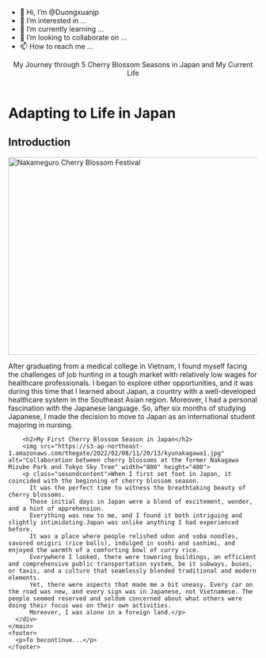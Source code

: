 - 👋 Hi, I’m @Duongxuanjp
- 👀 I’m interested in ...
- 🌱 I’m currently learning ...
- 💞️ I’m looking to collaborate on ...
- 📫 How to reach me ...

<!---
Duongxuanjp/Duongxuanjp is a ✨ special ✨ repository because its `README.md` (this file) appears on your GitHub profile.
You can click the Preview link to take a look at your changes.
--->
<!DOCTYPE html>
<html>
  <head>
    <link href="./resources/css/index2.css" rel="stylesheet" type="text/css">
    <link rel="preconnect" href="https://fonts.googleapis.com">
    <link rel="preconnect" href="https://fonts.gstatic.com" crossorigin>
    <link href="https://fonts.googleapis.com/css2?family=Abril+Fatface&family=Roboto:ital,wght@1,100&family=Space+Mono:ital@0;1&display=swap" rel="stylesheet">
  </head>
  <body>
    <header class="tieude">My Journey through 5 Cherry Blossom Seasons in Japan 
    and My Current Life</header>
    <main>
      <div>
        <h1>Adapting to Life in Japan</h1>
        <h2>Introduction</h2>
        <img src="https://s3-ap-northeast-1.amazonaws.com/thegate/2022/02/01/18/26/16/megurogawa2.jpg" alt="Nakameguro Cherry Blossom Festival" width="800" height="400">
        <p class="fistcontent">After graduating from a medical college in Vietnam,
        I found myself facing the challenges of job hunting in a tough market with relatively low wages for healthcare professionals.
        I began to explore other opportunities, and it was during this time that I learned about Japan,
        a country with a well-developed healthcare system in the Southeast Asian region. Moreover,
        I had a personal fascination with the Japanese language. So, after six months of studying Japanese,
        I made the decision to move to Japan as an international student majoring in nursing.</p>

        <h2>My First Cherry Blossom Season in Japan</h2>
        <img src="https://s3-ap-northeast-1.amazonaws.com/thegate/2022/02/08/11/20/13/kyunakagawa1.jpg" alt="Collaboration between cherry blossoms at the former Nakagawa Mizube Park and Tokyo Sky Tree" width="800" height="400">
        <p class="sesondcontent">When I first set foot in Japan, it coincided with the beginning of cherry blossom season.
          It was the perfect time to witness the breathtaking beauty of cherry blossoms.
          Those initial days in Japan were a blend of excitement, wonder, and a hint of apprehension.
          Everything was new to me, and I found it both intriguing and slightly intimidating.Japan was unlike anything I had experienced before. 
          It was a place where people relished udon and soba noodles, savored onigiri (rice balls), indulged in sushi and sashimi, and enjoyed the warmth of a comforting bowl of curry rice. 
          Everywhere I looked, there were towering buildings, an efficient and comprehensive public transportation system, be it subways, buses, or taxis, and a culture that seamlessly blended traditional and modern elements.
          Yet, there were aspects that made me a bit uneasy. Every car on the road was new, and every sign was in Japanese, not Vietnamese. The people seemed reserved and seldom concerned about what others were doing their focus was on their own activities. 
          Moreover, I was alone in a foreign land.</p>
      </div>
    </main>
    <footer>
      <p>To becontinue...</p>
    </footer>
  </body>

</html>
